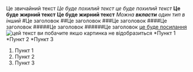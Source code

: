 Це звичайний текст
*Це буде похилий текст*
_це буде похилий текст_
**Це буде жирний текст**
__Це буде жирний текст__
_Можна **вкласти** один тип в інший_
#Це заголовок
##Це заголовок
###Це заголовок
####Це заголовок
#####Це заголовок
######Це заголовок
[це буде посилання](https://www.youtube.com/)
![цей текст ви побачите якшо картинка не відобразиться](https://png.pngtree.com/thumb_back/fw800/background/20230610/pngtree-picture-of-a-blue-bird-on-a-black-background-image_2937385.jpg)
*Пункт 1
*Пункт 2
*Пункт 3
1. Пункт 1
1. Пункт 2
1. Пункт 3
